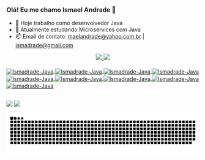 ### Olá! Eu me chamo Ismael Andrade 👋

- 🔭 Hoje trabalho como desenvolvedor Java
- 🌱 Atualmente estudando Microservices com Java
- 📫 Email de contato: maelandrade@yahoo.com.br | ismadrade@gmail.com

<div align="center">
  <a href="https://github.com/Ismadrade">
  <img height="180em" src="https://github-readme-stats.vercel.app/api?username=Ismadrade&show_icons=true&theme=graywhite&include_all_commits=true&count_private=true"/>
  <img height="180em" src="https://github-readme-stats.vercel.app/api/top-langs/?username=Ismadrade&layout=compact&langs_count=7&theme=graywhite"/>
</div>
  
  <div style="display: inline_block"><br>
  <img align="center" alt="Ismadrade-Java" height="80" width="90" src="https://cdn.jsdelivr.net/gh/devicons/devicon/icons/java/java-original-wordmark.svg" />
  <img align="center" alt="Ismadrade-Java" height="80" width="90" src="https://cdn.jsdelivr.net/gh/devicons/devicon/icons/spring/spring-original-wordmark.svg" />
  <img align="center" alt="Ismadrade-Java" height="50" width="60" src="https://cdn.jsdelivr.net/gh/devicons/devicon/icons/angularjs/angularjs-plain.svg" />  
  <img align="center" alt="Ismadrade-Java" height="50" width="60" src="https://cdn.jsdelivr.net/gh/devicons/devicon/icons/vuejs/vuejs-original.svg" />
  <img align="center" alt="Ismadrade-Java" height="50" width="60" src="https://cdn.jsdelivr.net/gh/devicons/devicon/icons/typescript/typescript-plain.svg" />
  <img align="center" alt="Ismadrade-Java" height="50" width="60" src="https://cdn.jsdelivr.net/gh/devicons/devicon/icons/javascript/javascript-original.svg" />
  <img align="center" alt="Ismadrade-Java" height="50" width="60" src="https://cdn.jsdelivr.net/gh/devicons/devicon/icons/postgresql/postgresql-plain-wordmark.svg" />
  <img align="center" alt="Ismadrade-Java" height="80" width="90" src="https://cdn.jsdelivr.net/gh/devicons/devicon/icons/mysql/mysql-original-wordmark.svg" />
  <img align="center" alt="Ismadrade-Java" height="80" width="90" src="https://cdn.jsdelivr.net/gh/devicons/devicon/icons/docker/docker-original-wordmark.svg" />  
</div>

  ##
 
<div>
  <a href = "mailto:ismadrade@gmail.com"><img src="https://img.shields.io/badge/Gmail-D14836?style=for-the-badge&logo=gmail&logoColor=white" target="_blank"></a>  
  <a href="https://www.linkedin.com/in/ismaelsandrade/" target="_blank"><img src="https://img.shields.io/badge/-LinkedIn-%230077B5?style=for-the-badge&logo=linkedin&logoColor=white" target="_blank"></a> 
</div>
  
  ![Snake animation](https://github.com/Ismadrade/Ismadrade/blob/output/github-contribution-grid-snake.svg)
